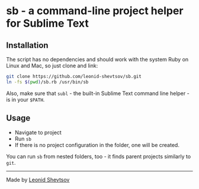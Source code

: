 # sb - a command-line project helper for Sublime Text

## Installation

The script has no dependencies and should work with the system Ruby on Linux and Mac, so just clone and link:

``` bash
git clone https://github.com/leonid-shevtsov/sb.git
ln -fs $(pwd)/sb.rb /usr/bin/sb
```

Also, make sure that `subl` - the built-in Sublime Text command line helper - is in your `$PATH`.

## Usage

* Navigate to project
* Run `sb`
* If there is no project configuration in the folder, one will be created.

You can run `sb` from nested folders, too - it finds parent projects similarly to `git`.

* * *

Made by [Leonid Shevtsov](https://leonid.shevtsov.me)
